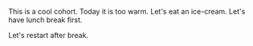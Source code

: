 This is a cool cohort.
Today it is too warm.
Let's eat an ice-cream.
Let's have lunch break first.

Let's restart after break.
